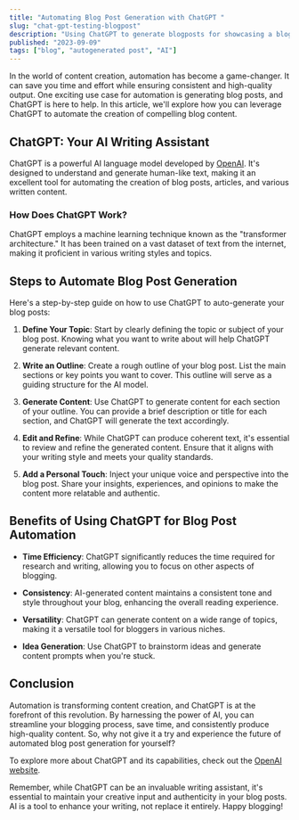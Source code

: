 ```yaml
---
title: "Automating Blog Post Generation with ChatGPT "
slug: "chat-gpt-testing-blogpost"
description: "Using ChatGPT to generate blogposts for showcasing a blogging platform? Why not."
published: "2023-09-09"
tags: ["blog", "autogenerated post", "AI"]
---
```


In the world of content creation, automation has become a game-changer. It can save you time and effort while ensuring consistent and high-quality output. One exciting use case for automation is generating blog posts, and ChatGPT is here to help. In this article, we'll explore how you can leverage ChatGPT to automate the creation of compelling blog content.

## ChatGPT: Your AI Writing Assistant

ChatGPT is a powerful AI language model developed by [OpenAI](https://www.openai.com). It's designed to understand and generate human-like text, making it an excellent tool for automating the creation of blog posts, articles, and various written content.

### How Does ChatGPT Work?

ChatGPT employs a machine learning technique known as the "transformer architecture." It has been trained on a vast dataset of text from the internet, making it proficient in various writing styles and topics.

## Steps to Automate Blog Post Generation

Here's a step-by-step guide on how to use ChatGPT to auto-generate your blog posts:

1. **Define Your Topic**: Start by clearly defining the topic or subject of your blog post. Knowing what you want to write about will help ChatGPT generate relevant content.

2. **Write an Outline**: Create a rough outline of your blog post. List the main sections or key points you want to cover. This outline will serve as a guiding structure for the AI model.

3. **Generate Content**: Use ChatGPT to generate content for each section of your outline. You can provide a brief description or title for each section, and ChatGPT will generate the text accordingly.

4. **Edit and Refine**: While ChatGPT can produce coherent text, it's essential to review and refine the generated content. Ensure that it aligns with your writing style and meets your quality standards.

5. **Add a Personal Touch**: Inject your unique voice and perspective into the blog post. Share your insights, experiences, and opinions to make the content more relatable and authentic.

## Benefits of Using ChatGPT for Blog Post Automation

- **Time Efficiency**: ChatGPT significantly reduces the time required for research and writing, allowing you to focus on other aspects of blogging.

- **Consistency**: AI-generated content maintains a consistent tone and style throughout your blog, enhancing the overall reading experience.

- **Versatility**: ChatGPT can generate content on a wide range of topics, making it a versatile tool for bloggers in various niches.

- **Idea Generation**: Use ChatGPT to brainstorm ideas and generate content prompts when you're stuck.

## Conclusion

Automation is transforming content creation, and ChatGPT is at the forefront of this revolution. By harnessing the power of AI, you can streamline your blogging process, save time, and consistently produce high-quality content. So, why not give it a try and experience the future of automated blog post generation for yourself?

To explore more about ChatGPT and its capabilities, check out the [OpenAI website](https://www.openai.com/gpt-3/).

Remember, while ChatGPT can be an invaluable writing assistant, it's essential to maintain your creative input and authenticity in your blog posts. AI is a tool to enhance your writing, not replace it entirely. Happy blogging!
